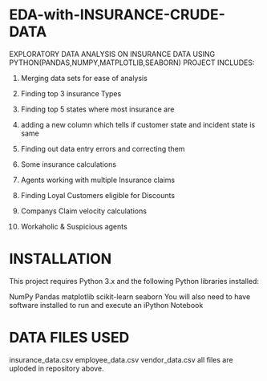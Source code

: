 # EDA-with-INSURANCE-CRUDE-DATA
EXPLORATORY DATA ANALYSIS ON INSURANCE DATA USING PYTHON(PANDAS,NUMPY,MATPLOTLIB,SEABORN)
PROJECT INCLUDES:
1. Merging data sets for ease of analysis

2. Finding top 3 insurance Types

3. Finding top 5 states where most insurance are

4. adding a new column which tells if customer state and incident state is same

5. Finding out data entry errors and correcting them

6. Some insurance calculations

7. Agents working with multiple Insurance claims

8. Finding Loyal Customers eligible for Discounts

9. Companys Claim velocity calculations

10. Workaholic & Suspicious agents

# INSTALLATION

This project requires Python 3.x and the following Python libraries installed:

NumPy
Pandas
matplotlib
scikit-learn
seaborn
You will also need to have software installed to run and execute an iPython Notebook

# DATA FILES USED
insurance_data.csv
employee_data.csv
vendor_data.csv
all files are uploded in repository above.
